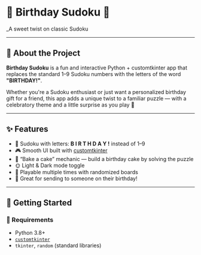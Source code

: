 # 🎂 Birthday Sudoku 🎉  
_A sweet twist on classic Sudoku

<!-- ![sudoku-preview](screenshot.png) -->

---

## 🧩 About the Project

**Birthday Sudoku** is a fun and interactive Python + customtkinter app that replaces the standard 1–9 Sudoku numbers with the letters of the word **"BIRTHDAY!"**.

Whether you're a Sudoku enthusiast or just want a personalized birthday gift for a friend, this app adds a unique twist to a familiar puzzle — with a celebratory theme and a little surprise as you play 🎂

---

## ✨ Features

- 🧠 Sudoku with letters: **B I R T H D A Y !** instead of 1–9  
- 🎮 Smooth UI built with [customtkinter](https://github.com/TomSchimansky/CustomTkinter)  
- 🎂 “Bake a cake” mechanic — build a birthday cake by solving the puzzle  
- 🌞 Light & Dark mode toggle  
- 🔁 Playable multiple times with randomized boards  
- 💌 Great for sending to someone on their birthday!

---

## 🚀 Getting Started

### 🔧 Requirements

- Python 3.8+
- [`customtkinter`](https://github.com/TomSchimansky/CustomTkinter)
- `tkinter`, `random` (standard libraries)

<!-- ### 📦 Installation

```bash
git clone https://github.com/yourusername/birthday-sudoku.git
cd birthday-sudoku
pip install customtkinter
python birthday_sudoku.py -->
